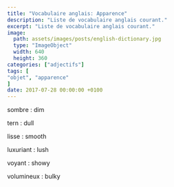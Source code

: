```yaml
---
title: "Vocabulaire anglais: Apparence"
description: "Liste de vocabulaire anglais courant."
excerpt: "Liste de vocabulaire anglais courant."
image:
  path: assets/images/posts/english-dictionary.jpg
  type: "ImageObject"
  width: 640
  height: 360
categories: ["adjectifs"]
tags: [
"objet", "apparence"
]
date: 2017-07-28 00:00:00 +0100
---
```


sombre
: dim

tern
: dull

lisse
: smooth

luxuriant
: lush

voyant
: showy

volumineux
: bulky
